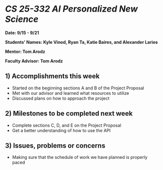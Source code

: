# *CS 25-332 AI Personalized New Science*

**Date: 9/15 - 9/21**

**Students' Names: Kyle Vinod, Ryan Ta, Katie Baires, and Alexander Larios**

**Mentor: Tom Arodz**

**Faculty Advisor: Tom Arodz**

## 1) Accomplishments this week
   - Started on the beginning sections A and B of the Project Proposal
   - Met with our advisor and learned what resources to utilize
   - Discussed plans on how to approach the project

## 2) Milestones to be completed next week
   -  Complete sections C, D, and E on the Project Proposal
   -  Get a better understanding of how to use the API

## 3) Issues, problems or concerns
   - Making sure that the schedule of work we have planned is properly paced
